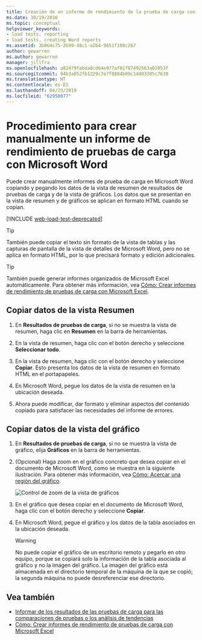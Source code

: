 ```yaml
---
title: Creación de un informe de rendimiento de la prueba de carga con Microsoft Word
ms.date: 10/19/2016
ms.topic: conceptual
helpviewer_keywords:
- load tests, reporting
- load tests, creating Word reports
ms.assetid: 3b864c75-2699-48c1-a2b4-9651f108c267
author: gewarren
ms.author: gewarren
manager: jillfra
ms.openlocfilehash: a82479fabda0cd64e977af01f87492563a02853f
ms.sourcegitcommit: 94b3a052fb1229c7e7f8804b09c1d403385c7630
ms.translationtype: HT
ms.contentlocale: es-ES
ms.lasthandoff: 04/23/2019
ms.locfileid: "62950077"
---
```

# <a name="how-to-manually-create-a-load-test-performance-report-using-microsoft-word"></a>Procedimiento para crear manualmente un informe de rendimiento de pruebas de carga con Microsoft Word

Puede crear manualmente informes de prueba de carga en Microsoft Word copiando y pegando los datos de la vista de resumen de resultados de pruebas de carga y de la vista de gráficos. Los datos que se presentan en la vista de resumen y de gráficos se aplican en formato HTML cuando se copian.

[!INCLUDE [web-load-test-deprecated](includes/web-load-test-deprecated.md)]

> [!TIP]
> También puede copiar el texto sin formato de la vista de tablas y las capturas de pantalla de la vista de detalles de Microsoft Word, pero no se aplica en formato HTML, por lo que precisará formato y edición adicionales.

> [!TIP]
> También puede generar informes organizados de Microsoft Excel automáticamente. Para obtener más información, vea [Cómo: Crear informes de rendimiento de pruebas de carga con Microsoft Excel](../test/how-to-create-load-test-performance-reports-using-microsoft-excel.md).

## <a name="copy-summary-view-data"></a>Copiar datos de la vista Resumen

1. En **Resultados de pruebas de carga**, si no se muestra la vista de resumen, haga clic en **Resumen** en la barra de herramientas.

2. En la vista de resumen, haga clic con el botón derecho y seleccione **Seleccionar todo**.

3. En la vista de resumen, haga clic con el botón derecho y seleccione **Copiar**. Esto presenta los datos de la vista de resumen en formato HTML en el portapapeles.

4. En Microsoft Word, pegue los datos de la vista de resumen en la ubicación deseada.

5. Ahora puede modificar, dar formato y eliminar aspectos del contenido copiado para satisfacer las necesidades del informe de errores.

## <a name="copy-graph-view-data"></a>Copiar datos de la vista del gráfico

1. En **Resultados de pruebas de carga**, si no se muestra la vista de gráfico, elija **Gráficos** en la barra de herramientas.

2. (Opcional) Haga zoom en el gráfico concreto que desea copiar en el documento de Microsoft Word, como se muestra en la siguiente ilustración. Para obtener más información, vea [Cómo: Acercar una región del gráfico](../test/how-to-zoom-in-on-a-region-of-the-graph-in-load-test-results.md).

     ![Control de zoom de la vista de gráficos](../test/media/ltest_zoomcontrol.png)

3. En el gráfico que desea copiar en el documento de Microsoft Word, haga clic con el botón derecho y seleccione **Copiar**.

4. En Microsoft Word, pegue el gráfico y los datos de la tabla asociados en la ubicación deseada.

    > [!WARNING]
    > No puede copiar el gráfico de un escritorio remoto y pegarlo en otro equipo, porque se copiará solo la información de la tabla asociada al gráfico y no la imagen del gráfico. La imagen del gráfico está almacenada en el directorio temporal de la máquina de la que se copió; la segunda máquina no puede desreferenciar ese directorio.

## <a name="see-also"></a>Vea también

- [Informar de los resultados de las pruebas de carga para las comparaciones de pruebas o los análisis de tendencias](../test/compare-load-test-results.md)
- [Cómo: Crear informes de rendimiento de pruebas de carga con Microsoft Excel](../test/how-to-create-load-test-performance-reports-using-microsoft-excel.md)